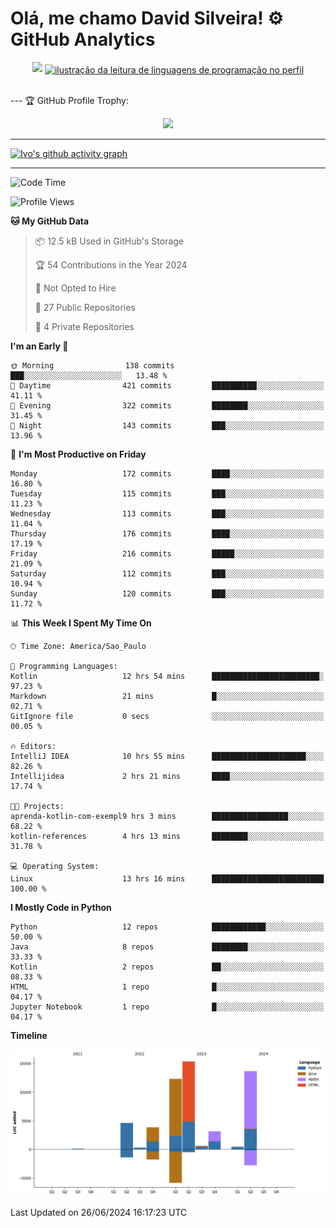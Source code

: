
# Olá, me chamo David Silveira! ⚙️ GitHub Analytics

<div width="100%" align="center">
  <img  src="http://github-profile-summary-cards.vercel.app/api/cards/profile-details?username=DavidSilveira80&theme=transparent"/>
  <a href="https://github.com/Gurupreet" title="ilustração do mapeamento de linguagens">
  <img align="center" src="https://github-readme-stats.vercel.app/api/top-langs/?username=DavidSilveira80&theme=dracula&hide_langs_below=1" alt="ilustração da leitura de linguagens de programação no perfil"/>
</a>
</div>


<br />

--- 🏆 GitHub Profile Trophy:

<p align="center">
  <a
    href="https://github.com/ryo-ma/github-profile-trophy"
    title="repositório de troféus"
  >
    <img
      width="800"
      src="https://github-profile-trophy.vercel.app/?username=DavidSilveira80&column=8&theme=darkhub&no-frame=true&no-bg=true"
    />
  </a>
</p>

---
[![Ivo's github activity graph](https://github-readme-activity-graph.vercel.app/graph?username=DavidSilveira80&bg_color=0d1117&color=708090&line=139ae1&point=ffffff&area=true&hide_border=true)](https://github.com/ip681/)

---
<!--START_SECTION:waka-->
![Code Time](http://img.shields.io/badge/Code%20Time-135%20hrs%2023%20mins-blue)

![Profile Views](http://img.shields.io/badge/Profile%20Views-50-blue)

**🐱 My GitHub Data** 

> 📦 12.5 kB Used in GitHub's Storage 
 > 
> 🏆 54 Contributions in the Year 2024
 > 
> 🚫 Not Opted to Hire
 > 
> 📜 27 Public Repositories 
 > 
> 🔑 4 Private Repositories 
 > 
**I'm an Early 🐤** 

```text
🌞 Morning                138 commits         ███░░░░░░░░░░░░░░░░░░░░░░   13.48 % 
🌆 Daytime                421 commits         ██████████░░░░░░░░░░░░░░░   41.11 % 
🌃 Evening                322 commits         ████████░░░░░░░░░░░░░░░░░   31.45 % 
🌙 Night                  143 commits         ███░░░░░░░░░░░░░░░░░░░░░░   13.96 % 
```
📅 **I'm Most Productive on Friday** 

```text
Monday                   172 commits         ████░░░░░░░░░░░░░░░░░░░░░   16.80 % 
Tuesday                  115 commits         ███░░░░░░░░░░░░░░░░░░░░░░   11.23 % 
Wednesday                113 commits         ███░░░░░░░░░░░░░░░░░░░░░░   11.04 % 
Thursday                 176 commits         ████░░░░░░░░░░░░░░░░░░░░░   17.19 % 
Friday                   216 commits         █████░░░░░░░░░░░░░░░░░░░░   21.09 % 
Saturday                 112 commits         ███░░░░░░░░░░░░░░░░░░░░░░   10.94 % 
Sunday                   120 commits         ███░░░░░░░░░░░░░░░░░░░░░░   11.72 % 
```


📊 **This Week I Spent My Time On** 

```text
🕑︎ Time Zone: America/Sao_Paulo

💬 Programming Languages: 
Kotlin                   12 hrs 54 mins      ████████████████████████░   97.23 % 
Markdown                 21 mins             █░░░░░░░░░░░░░░░░░░░░░░░░   02.71 % 
GitIgnore file           0 secs              ░░░░░░░░░░░░░░░░░░░░░░░░░   00.05 % 

🔥 Editors: 
IntelliJ IDEA            10 hrs 55 mins      █████████████████████░░░░   82.26 % 
Intellijidea             2 hrs 21 mins       ████░░░░░░░░░░░░░░░░░░░░░   17.74 % 

🐱‍💻 Projects: 
aprenda-kotlin-com-exempl9 hrs 3 mins        █████████████████░░░░░░░░   68.22 % 
kotlin-references        4 hrs 13 mins       ████████░░░░░░░░░░░░░░░░░   31.78 % 

💻 Operating System: 
Linux                    13 hrs 16 mins      █████████████████████████   100.00 % 
```

**I Mostly Code in Python** 

```text
Python                   12 repos            ████████████░░░░░░░░░░░░░   50.00 % 
Java                     8 repos             ████████░░░░░░░░░░░░░░░░░   33.33 % 
Kotlin                   2 repos             ██░░░░░░░░░░░░░░░░░░░░░░░   08.33 % 
HTML                     1 repo              █░░░░░░░░░░░░░░░░░░░░░░░░   04.17 % 
Jupyter Notebook         1 repo              █░░░░░░░░░░░░░░░░░░░░░░░░   04.17 % 
```



**Timeline**

![Lines of Code chart](https://raw.githubusercontent.com/DavidSilveira80/DavidSilveira80/master/assets/bar_graph.png)


 Last Updated on 26/06/2024 16:17:23 UTC
<!--END_SECTION:waka-->


